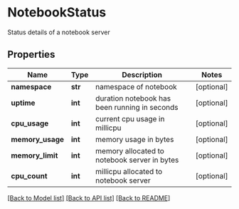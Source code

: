 # NotebookStatus

Status details of a notebook server

## Properties
Name | Type | Description | Notes
------------ | ------------- | ------------- | -------------
**namespace** | **str** | namespace of notebook | [optional] 
**uptime** | **int** | duration notebook has been running in seconds | [optional] 
**cpu_usage** | **int** | current cpu usage in millicpu | [optional] 
**memory_usage** | **int** | memory usage in bytes | [optional] 
**memory_limit** | **int** | memory allocated to notebook server in bytes | [optional] 
**cpu_count** | **int** | millicpu allocated to notebook server | [optional] 

[[Back to Model list]](../README.md#documentation-for-models) [[Back to API list]](../README.md#documentation-for-api-endpoints) [[Back to README]](../README.md)


